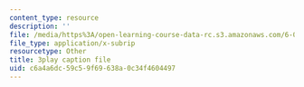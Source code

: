 ```yaml
---
content_type: resource
description: ''
file: /media/https%3A/open-learning-course-data-rc.s3.amazonaws.com/6-006-introduction-to-algorithms-fall-2011/c6a4a6dc59c59f69638a0c34f4604497_2E7MmKv0Y24.srt
file_type: application/x-subrip
resourcetype: Other
title: 3play caption file
uid: c6a4a6dc-59c5-9f69-638a-0c34f4604497
---
```

